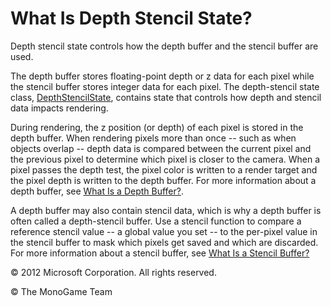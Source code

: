 

# What Is Depth Stencil State?

Depth stencil state controls how the depth buffer and the stencil buffer are used.

The depth buffer stores floating-point depth or z data for each pixel while the stencil buffer stores integer data for each pixel. The depth-stencil state class, [DepthStencilState](T_Microsoft_Xna_Framework_Graphics_DepthStencilState.md), contains state that controls how depth and stencil data impacts rendering.

During rendering, the z position (or depth) of each pixel is stored in the depth buffer. When rendering pixels more than once -- such as when objects overlap -- depth data is compared between the current pixel and the previous pixel to determine which pixel is closer to the camera. When a pixel passes the depth test, the pixel color is written to a render target and the pixel depth is written to the depth buffer. For more information about a depth buffer, see [What Is a Depth Buffer?](WhatIs_DepthBuffer.md).

A depth buffer may also contain stencil data, which is why a depth buffer is often called a depth-stencil buffer. Use a stencil function to compare a reference stencil value -- a global value you set -- to the per-pixel value in the stencil buffer to mask which pixels get saved and which are discarded. For more information about a stencil buffer, see [What Is a Stencil Buffer?](WhatIs_StencilBuffer.md)

© 2012 Microsoft Corporation. All rights reserved.  

© The MonoGame Team